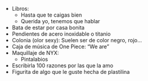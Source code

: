- Libros:
	- Hasta que te caigas bien
	- Querida yo, tenemos que hablar
- Bata de estar por casa bonita 
- Pendientes de acero inoxidable o titanio
- Colonia (olor sexy): Suelen ser de color negro, rojo…
- Caja de música de One Piece: “We are”
- Maquillaje de NYX:
	- Pintalabios
- Escribirla 100 razones por las que la amo
- Figurita de algo que le guste hecha de plastilina

